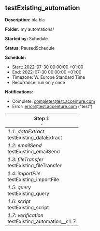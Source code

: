 ## testExisting_automation

**Description:** bla bla

**Folder:** my automations/

**Started by:** Schedule

**Status:** PausedSchedule

**Schedule:**

* Start: 2022-07-30 00:00:00 +01:00
* End: 2022-07-30 00:00:00 +01:00
* Timezone: W. Europe Standard Time
* Recurrance: run only once

**Notifications:**

* Complete: complete@test.accenture.com
* Error: error@test.accenture.com ("test")

| Step 1<br>_<small>-</small>_ |
| --- |
| _1.1: dataExtract_<br>testExisting_dataExtract |
| _1.2: emailSend_<br>testExisting_emailSend |
| _1.3: fileTransfer_<br>testExisting_fileTransfer |
| _1.4: importFile_<br>testExisting_importFile |
| _1.5: query_<br>testExisting_query |
| _1.6: script_<br>testExisting_script |
| _1.7: verification_<br>testExisting_automation__s1.7 |
